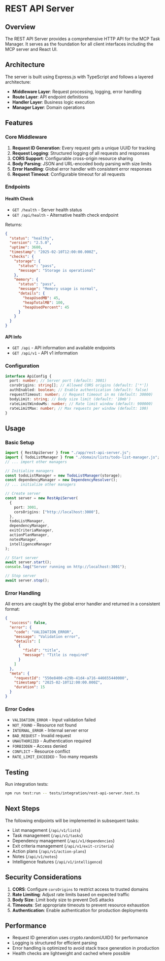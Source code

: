 # REST API Server

## Overview

The REST API Server provides a comprehensive HTTP API for the MCP Task Manager. It serves as the foundation for all client interfaces including the MCP server and React UI.

## Architecture

The server is built using Express.js with TypeScript and follows a layered architecture:

- **Middleware Layer**: Request processing, logging, error handling
- **Route Layer**: API endpoint definitions
- **Handler Layer**: Business logic execution
- **Manager Layer**: Domain operations

## Features

### Core Middleware

1. **Request ID Generation**: Every request gets a unique UUID for tracking
2. **Request Logging**: Structured logging of all requests and responses
3. **CORS Support**: Configurable cross-origin resource sharing
4. **Body Parsing**: JSON and URL-encoded body parsing with size limits
5. **Error Handling**: Global error handler with consistent error responses
6. **Request Timeout**: Configurable timeout for all requests

### Endpoints

#### Health Check

- `GET /health` - Server health status
- `GET /api/health` - Alternative health check endpoint

Returns:

```json
{
  "status": "healthy",
  "version": "2.5.0",
  "uptime": 3600,
  "timestamp": "2025-02-10T12:00:00.000Z",
  "checks": {
    "storage": {
      "status": "pass",
      "message": "Storage is operational"
    },
    "memory": {
      "status": "pass",
      "message": "Memory usage is normal",
      "details": {
        "heapUsedMB": 45,
        "heapTotalMB": 100,
        "heapUsedPercent": 45
      }
    }
  }
}
```

#### API Info

- `GET /api` - API information and available endpoints
- `GET /api/v1` - API v1 information

### Configuration

```typescript
interface ApiConfig {
  port: number; // Server port (default: 3001)
  corsOrigins: string[]; // Allowed CORS origins (default: ['*'])
  authEnabled: boolean; // Enable authentication (default: false)
  requestTimeout: number; // Request timeout in ms (default: 30000)
  bodyLimit: string; // Body size limit (default: '10mb')
  rateLimitWindowMs: number; // Rate limit window (default: 900000)
  rateLimitMax: number; // Max requests per window (default: 100)
}
```

## Usage

### Basic Setup

```typescript
import { RestApiServer } from "./app/rest-api-server.js";
import { TodoListManager } from "./domain/lists/todo-list-manager.js";
// ... import other managers

// Initialize managers
const todoListManager = new TodoListManager(storage);
const dependencyManager = new DependencyResolver();
// ... initialize other managers

// Create server
const server = new RestApiServer(
  {
    port: 3001,
    corsOrigins: ["http://localhost:3000"],
  },
  todoListManager,
  dependencyManager,
  exitCriteriaManager,
  actionPlanManager,
  notesManager,
  intelligenceManager
);

// Start server
await server.start();
console.log("Server running on http://localhost:3001");

// Stop server
await server.stop();
```

### Error Handling

All errors are caught by the global error handler and returned in a consistent format:

```json
{
  "success": false,
  "error": {
    "code": "VALIDATION_ERROR",
    "message": "Validation error",
    "details": [
      {
        "field": "title",
        "message": "Title is required"
      }
    ]
  },
  "meta": {
    "requestId": "550e8400-e29b-41d4-a716-446655440000",
    "timestamp": "2025-02-10T12:00:00.000Z",
    "duration": 15
  }
}
```

### Error Codes

- `VALIDATION_ERROR` - Input validation failed
- `NOT_FOUND` - Resource not found
- `INTERNAL_ERROR` - Internal server error
- `BAD_REQUEST` - Invalid request
- `UNAUTHORIZED` - Authentication required
- `FORBIDDEN` - Access denied
- `CONFLICT` - Resource conflict
- `RATE_LIMIT_EXCEEDED` - Too many requests

## Testing

Run integration tests:

```bash
npm run test:run -- tests/integration/rest-api-server.test.ts
```

## Next Steps

The following endpoints will be implemented in subsequent tasks:

- List management (`/api/v1/lists`)
- Task management (`/api/v1/tasks`)
- Dependency management (`/api/v1/dependencies`)
- Exit criteria management (`/api/v1/exit-criteria`)
- Action plans (`/api/v1/action-plans`)
- Notes (`/api/v1/notes`)
- Intelligence features (`/api/v1/intelligence`)

## Security Considerations

1. **CORS**: Configure `corsOrigins` to restrict access to trusted domains
2. **Rate Limiting**: Adjust rate limits based on expected traffic
3. **Body Size**: Limit body size to prevent DoS attacks
4. **Timeouts**: Set appropriate timeouts to prevent resource exhaustion
5. **Authentication**: Enable authentication for production deployments

## Performance

- Request ID generation uses crypto.randomUUID() for performance
- Logging is structured for efficient parsing
- Error handling is optimized to avoid stack trace generation in production
- Health checks are lightweight and cached where possible

